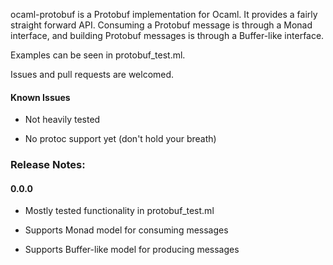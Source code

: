 ocaml-protobuf is a Protobuf implementation for Ocaml.  It provides a fairly
straight forward API.  Consuming a Protobuf message is through a Monad
interface, and building Protobuf messages is through a Buffer-like interface.

Examples can be seen in protobuf_test.ml.

Issues and pull requests are welcomed.

#### Known Issues

* Not heavily tested

* No protoc support yet (don't hold your breath)

### Release Notes:

#### 0.0.0

* Mostly tested functionality in protobuf_test.ml

* Supports Monad model for consuming messages

* Supports Buffer-like model for producing messages
